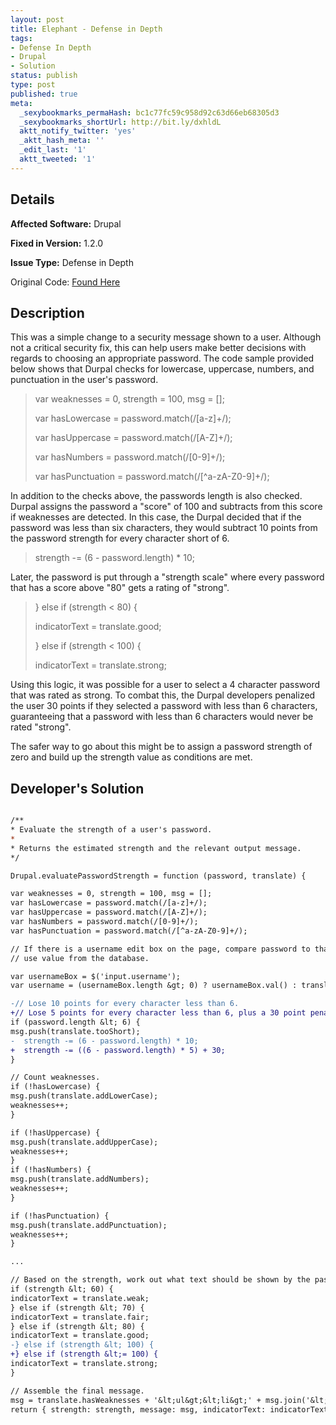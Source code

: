 ```yaml
---
layout: post
title: Elephant - Defense in Depth
tags:
- Defense In Depth
- Drupal
- Solution
status: publish
type: post
published: true
meta:
  _sexybookmarks_permaHash: bc1c77fc59c958d92c63d66eb68305d3
  _sexybookmarks_shortUrl: http://bit.ly/dxhldL
  aktt_notify_twitter: 'yes'
  _aktt_hash_meta: ''
  _edit_last: '1'
  aktt_tweeted: '1'
---
```

## Details
__Affected Software:__ Drupal

__Fixed in Version:__  1.2.0

__Issue Type:__ Defense in Depth

Original Code: <a title="Elephant" href="http://spotthevuln.com/2010/02/elephants/" target="_blank">Found Here</a>
## Description
This was a simple change to a security message shown to a user. Although not a critical security fix, this can help users make better decisions with regards to choosing an appropriate password. The code sample provided below shows that Durpal checks for lowercase, uppercase, numbers, and punctuation in the user's password.
<blockquote>var weaknesses = 0, strength = 100, msg = [];

var hasLowercase = password.match(/[a-z]+/);

var hasUppercase = password.match(/[A-Z]+/);

var hasNumbers = password.match(/[0-9]+/);

var hasPunctuation = password.match(/[^a-zA-Z0-9]+/);</blockquote>
In addition to the checks above, the passwords length is also checked. Durpal assigns the password a "score" of 100 and subtracts from this score if weaknesses are detected. In this case, the Durpal decided that if the password was less than six characters, they would subtract 10 points from the password strength for every character short of 6.
<blockquote>strength -= (6 - password.length) * 10;</blockquote>
Later, the password is put through a "strength scale" where every password that has a score above "80" gets a rating of "strong".
<blockquote>

} else if (strength &lt; 80) {

indicatorText = translate.good;

} else if (strength &lt; 100) {

indicatorText = translate.strong;</blockquote>
Using this logic, it was possible for a user to select a 4 character password that was rated as strong. To combat this, the Durpal developers penalized the user 30 points if they selected a password with less than 6 characters, guaranteeing that a password with less than 6 characters would never be rated "strong".

The safer way to go about this might be to assign a password strength of zero and build up the strength value as conditions are met.
## Developer's Solution
```diff

/**
* Evaluate the strength of a user's password.
*
* Returns the estimated strength and the relevant output message.
*/

Drupal.evaluatePasswordStrength = function (password, translate) {

var weaknesses = 0, strength = 100, msg = [];
var hasLowercase = password.match(/[a-z]+/);
var hasUppercase = password.match(/[A-Z]+/);
var hasNumbers = password.match(/[0-9]+/);
var hasPunctuation = password.match(/[^a-zA-Z0-9]+/);

// If there is a username edit box on the page, compare password to that, otherwise
// use value from the database.

var usernameBox = $('input.username');
var username = (usernameBox.length &gt; 0) ? usernameBox.val() : translate.username;

-// Lose 10 points for every character less than 6.
+// Lose 5 points for every character less than 6, plus a 30 point penalty.
if (password.length &lt; 6) {
msg.push(translate.tooShort);
-  strength -= (6 - password.length) * 10;
+  strength -= ((6 - password.length) * 5) + 30;
}

// Count weaknesses.
if (!hasLowercase) {
msg.push(translate.addLowerCase);
weaknesses++;
}

if (!hasUppercase) {
msg.push(translate.addUpperCase);
weaknesses++;
}
if (!hasNumbers) {
msg.push(translate.addNumbers);
weaknesses++;
}

if (!hasPunctuation) {
msg.push(translate.addPunctuation);
weaknesses++;
}

...

// Based on the strength, work out what text should be shown by the password strength meter.
if (strength &lt; 60) {
indicatorText = translate.weak;
} else if (strength &lt; 70) {
indicatorText = translate.fair;
} else if (strength &lt; 80) {
indicatorText = translate.good;
-} else if (strength &lt; 100) {
+} else if (strength &lt;= 100) {
indicatorText = translate.strong;
}

// Assemble the final message.
msg = translate.hasWeaknesses + '&lt;ul&gt;&lt;li&gt;' + msg.join('&lt;/li&gt;&lt;li&gt;') + '&lt;/li&gt;&lt;/ul&gt;';
return { strength: strength, message: msg, indicatorText: indicatorText }

```
